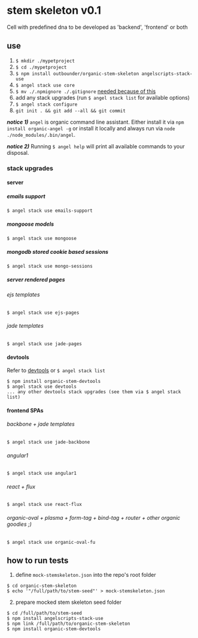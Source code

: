# stem skeleton v0.1

Cell with predefined dna to be developed as 'backend', 'frontend' or both

## use

1. `$ mkdir ./mypetproject`
1. `$ cd ./mypetproject`
1. `$ npm install outbounder/organic-stem-skeleton angelscripts-stack-use`
1. `$ angel stack use core`
1. `$ mv ./.npmignore ./.gitignore` [needed because of this](https://github.com/npm/npm/issues/11061)
1. add any stack upgrades (run `$ angel stack list` for available options)
1. `$ angel stack configure`
1. `git init . && git add --all && git commit`

___notice 1)___
`angel` is organic command line assistant.
Either install it via `npm install organic-angel -g` or install it locally and always run via `node ./node_modules/.bin/angel`.

___notice 2)___
Running `$ angel help` will print all available commands to your disposal.

### stack upgrades

#### server

##### emails support

    $ angel stack use emails-support

##### mongoose models

    $ angel stack use mongoose

##### mongodb stored cookie based sessions

    $ angel stack use mongo-sessions

##### server rendered pages

###### ejs templates

    $ angel stack use ejs-pages

###### jade templates

    $ angel stack use jade-pages

#### devtools

Refer to [devtools](https://github.com/outbounder/organic-stem-devtools) or `$ angel stack list`

    $ npm install organic-stem-devtools
    $ angel stack use devtools
    ... any other devtools stack upgrades (see them via $ angel stack list)

#### frontend SPAs

###### backbone + jade templates

    $ angel stack use jade-backbone

###### angular1

    $ angel stack use angular1

###### react + flux

    $ angel stack use react-flux

###### organic-oval + plasma + form-tag + bind-tag + router + other organic goodies ;)

    $ angel stack use organic-oval-fu


## how to run tests

1. define `mock-stemskeleton.json` into the repo's root folder

  ```
  $ cd organic-stem-skeleton
  $ echo '"/full/path/to/stem-seed"' > mock-stemskeleton.json
  ```

2. prepare mocked stem skeleton seed folder

  ```
  $ cd /full/path/to/stem-seed
  $ npm install angelscripts-stack-use
  $ npm link /full/path/to/organic-stem-skeleton
  $ npm install organic-stem-devtools
  ```
